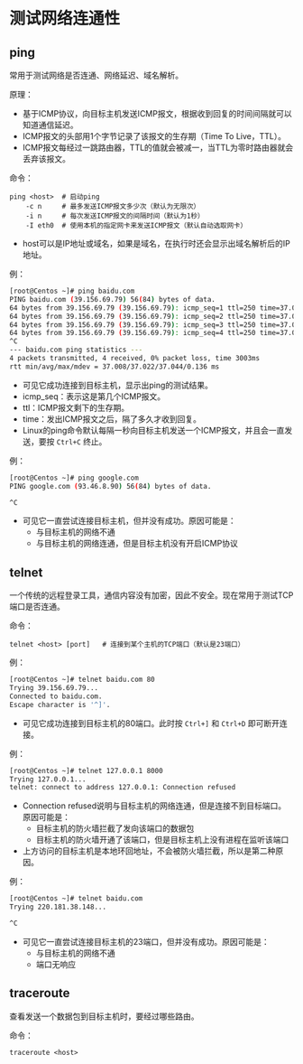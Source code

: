 # 测试网络连通性

## ping

常用于测试网络是否连通、网络延迟、域名解析。

原理：
- 基于ICMP协议，向目标主机发送ICMP报文，根据收到回复的时间间隔就可以知道通信延迟。
- ICMP报文的头部用1个字节记录了该报文的生存期（Time To Live，TTL）。
- ICMP报文每经过一跳路由器，TTL的值就会被减一，当TTL为零时路由器就会丢弃该报文。

命令：

    ping <host>  # 启动ping
        -c n     # 最多发送ICMP报文多少次（默认为无限次）
        -i n     # 每次发送ICMP报文的间隔时间（默认为1秒）
        -I eth0  # 使用本机的指定网卡来发送ICMP报文（默认自动选取网卡）

- host可以是IP地址或域名，如果是域名，在执行时还会显示出域名解析后的IP地址。

例：

```bash
[root@Centos ~]# ping baidu.com
PING baidu.com (39.156.69.79) 56(84) bytes of data.
64 bytes from 39.156.69.79 (39.156.69.79): icmp_seq=1 ttl=250 time=37.0 ms
64 bytes from 39.156.69.79 (39.156.69.79): icmp_seq=2 ttl=250 time=37.0 ms
64 bytes from 39.156.69.79 (39.156.69.79): icmp_seq=3 ttl=250 time=37.0 ms
64 bytes from 39.156.69.79 (39.156.69.79): icmp_seq=4 ttl=250 time=37.0 ms
^C
--- baidu.com ping statistics ---
4 packets transmitted, 4 received, 0% packet loss, time 3003ms
rtt min/avg/max/mdev = 37.008/37.022/37.044/0.136 ms
```

- 可见它成功连接到目标主机，显示出ping的测试结果。
- icmp_seq：表示这是第几个ICMP报文。
- ttl：ICMP报文剩下的生存期。
- time：发出ICMP报文之后，隔了多久才收到回复。
- Linux的ping命令默认每隔一秒向目标主机发送一个ICMP报文，并且会一直发送，要按 `Ctrl+C` 终止。

例：

```bash
[root@Centos ~]# ping google.com
PING google.com (93.46.8.90) 56(84) bytes of data.

^C
```

- 可见它一直尝试连接目标主机，但并没有成功。原因可能是：
  - 与目标主机的网络不通
  - 与目标主机的网络连通，但是目标主机没有开启ICMP协议

## telnet

一个传统的远程登录工具，通信内容没有加密，因此不安全。现在常用于测试TCP端口是否连通。

命令：

    telnet <host> [port]   # 连接到某个主机的TCP端口（默认是23端口）

例：

```bash
[root@Centos ~]# telnet baidu.com 80
Trying 39.156.69.79...
Connected to baidu.com.
Escape character is '^]'.
```

- 可见它成功连接到目标主机的80端口。此时按 `Ctrl+]` 和 `Ctrl+D` 即可断开连接。

例：

```bash
[root@Centos ~]# telnet 127.0.0.1 8000
Trying 127.0.0.1...
telnet: connect to address 127.0.0.1: Connection refused
```

- Connection refused说明与目标主机的网络连通，但是连接不到目标端口。原因可能是：
  - 目标主机的防火墙拦截了发向该端口的数据包
  - 目标主机的防火墙开通了该端口，但是目标主机上没有进程在监听该端口
- 上方访问的目标主机是本地环回地址，不会被防火墙拦截，所以是第二种原因。

例：

```bash
[root@Centos ~]# telnet baidu.com
Trying 220.181.38.148...

^C
```

- 可见它一直尝试连接目标主机的23端口，但并没有成功。原因可能是：
  - 与目标主机的网络不通
  - 端口无响应

## traceroute

查看发送一个数据包到目标主机时，要经过哪些路由。

命令：

    traceroute <host>
